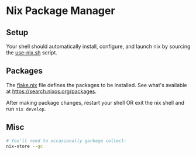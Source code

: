 # Nix Package Manager

## Setup
Your shell should automatically install, configure, and launch nix by sourcing the [use-nix.sh](./use-nix.sh) script.

## Packages
The [flake.nix](./flake.nix) file defines the packages to be installed. See what's available at https://search.nixos.org/packages.

After making package changes, restart your shell OR exit the nix shell and run `nix develop`.

## Misc
```bash
# You'll need to occasionally garbage collect:
nix-store --gc
```